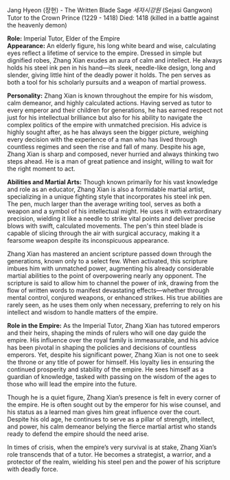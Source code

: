 Jang Hyeon (장현) - The Written Blade Sage
_세자시강원_ (Sejasi Gangwon) Tutor to the Crown Prince (1229 - 1418)
Died: 1418 (killed in a battle against the heavenly demon)

**Role:** Imperial Tutor, Elder of the Empire  
**Appearance:** An elderly figure, his long white beard and wise, calculating eyes reflect a lifetime of service to the empire. Dressed in simple but dignified robes, Zhang Xian exudes an aura of calm and intellect. He always holds his steel ink pen in his hand—its sleek, needle-like design, long and slender, giving little hint of the deadly power it holds. The pen serves as both a tool for his scholarly pursuits and a weapon of martial prowess.

**Personality:** Zhang Xian is known throughout the empire for his wisdom, calm demeanor, and highly calculated actions. Having served as tutor to every emperor and their children for generations, he has earned respect not just for his intellectual brilliance but also for his ability to navigate the complex politics of the empire with unmatched precision. His advice is highly sought after, as he has always seen the bigger picture, weighing every decision with the experience of a man who has lived through countless regimes and seen the rise and fall of many. Despite his age, Zhang Xian is sharp and composed, never hurried and always thinking two steps ahead. He is a man of great patience and insight, willing to wait for the right moment to act.

**Abilities and Martial Arts:** Though known primarily for his vast knowledge and role as an educator, Zhang Xian is also a formidable martial artist, specializing in a unique fighting style that incorporates his steel ink pen. The pen, much larger than the average writing tool, serves as both a weapon and a symbol of his intellectual might. He uses it with extraordinary precision, wielding it like a needle to strike vital points and deliver precise blows with swift, calculated movements. The pen's thin steel blade is capable of slicing through the air with surgical accuracy, making it a fearsome weapon despite its inconspicuous appearance.

Zhang Xian has mastered an ancient scripture passed down through the generations, known only to a select few. When activated, this scripture imbues him with unmatched power, augmenting his already considerable martial abilities to the point of overpowering nearly any opponent. The scripture is said to allow him to channel the power of ink, drawing from the flow of written words to manifest devastating effects—whether through mental control, conjured weapons, or enhanced strikes. His true abilities are rarely seen, as he uses them only when necessary, preferring to rely on his intellect and wisdom to handle matters of the empire.

**Role in the Empire:** As the Imperial Tutor, Zhang Xian has tutored emperors and their heirs, shaping the minds of rulers who will one day guide the empire. His influence over the royal family is immeasurable, and his advice has been pivotal in shaping the policies and decisions of countless emperors. Yet, despite his significant power, Zhang Xian is not one to seek the throne or any title of power for himself. His loyalty lies in ensuring the continued prosperity and stability of the empire. He sees himself as a guardian of knowledge, tasked with passing on the wisdom of the ages to those who will lead the empire into the future.

Though he is a quiet figure, Zhang Xian’s presence is felt in every corner of the empire. He is often sought out by the emperor for his wise counsel, and his status as a learned man gives him great influence over the court. Despite his old age, he continues to serve as a pillar of strength, intellect, and power, his calm demeanor belying the fierce martial artist who stands ready to defend the empire should the need arise.

In times of crisis, when the empire’s very survival is at stake, Zhang Xian’s role transcends that of a tutor. He becomes a strategist, a warrior, and a protector of the realm, wielding his steel pen and the power of his scripture with deadly force.